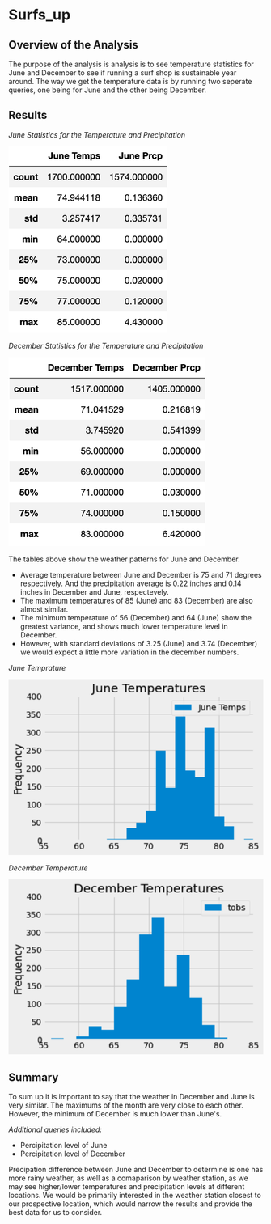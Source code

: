 # Surfs_up

## Overview of the Analysis
The purpose of the analysis is analysis is to see temperature statistics for June and December to see if running a surf shop is sustainable year around. The way we get the temperature data is by running two seperate queries, one being for June and the other being December. 

## Results

_June Statistics for the Temperature and Precipitation_

![June](Resources/junedesc.png)

_December Statistics for the Temperature and Precipitation_

![December](Resources/decemberdesc.png)

The tables above show the weather patterns for June and December.
  
- Average temperature between June and December is 75 and 71 degrees respectively. And the precipitation average is 0.22 inches and 0.14 inches in December and June, respectevely. 
- The maximum temperatures of 85 (June) and 83 (December) are also almost similar.
- The minimum temperature of 56 (December) and 64 (June) show the greatest variance, and shows much lower temperature level in December. 
- However, with standard deviations of 3.25 (June) and 3.74 (December) we would expect a little more variation in the december numbers.

_June Temprature_

![JuneHist](Resources/juneplt.png)

_December Temperature_

![DecemberHist](Resources/decemberplt.png)

## Summary

To sum up it is important to say that the weather in December and June is very similar. The maximums of the month are very close to each other. However, the minimum of December is much lower than June's.

*Additional queries included:*
- Percipitation level of June
- Percipitation level of December

Precipation difference between June and December to determine is one has more rainy weather, as well as a comaparison by weather station, as we may see higher/lower temperatures and precipitation levels at different locations. We would be primarily interested in the weather station closest to our prospective location, which would narrow the results and provide the best data for us to consider.

